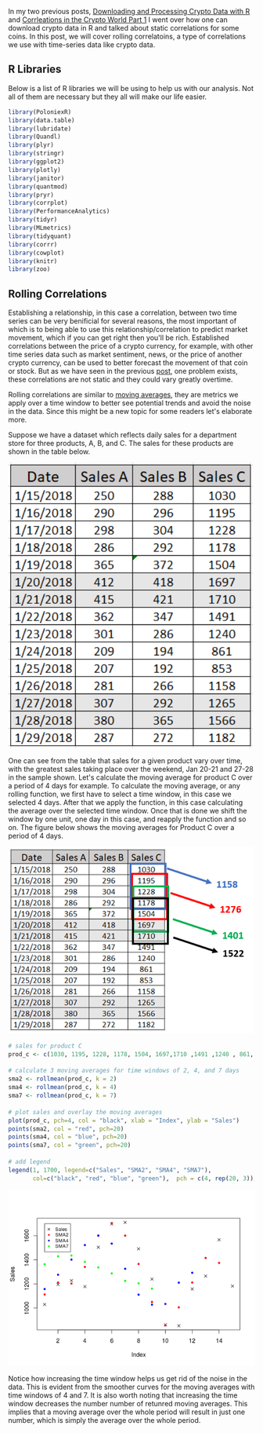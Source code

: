 In my two previous posts, [Downloading and Processing Crypto Data with R](http://rpubs.com/aousabdo/crypto_1) and [Corrleations in the Crypto World Part 1](http://rpubs.com/aousabdo/crypto_2) I went over how one can download crypto data in R and talked about static correlations for some coins. In this post, we will cover rolling correlatoins, a type of correlations we use with time-series data like crypto data.

R Libraries
-----------

Below is a list of R libraries we will be using to help us with our analysis. Not all of them are necessary but they all will make our life easier.

``` r
library(PoloniexR)
library(data.table)
library(lubridate)
library(Quandl)
library(plyr)
library(stringr)
library(ggplot2)
library(plotly)
library(janitor)
library(quantmod)
library(pryr)
library(corrplot)
library(PerformanceAnalytics)
library(tidyr)
library(MLmetrics)
library(tidyquant)
library(corrr)
library(cowplot)
library(knitr)
library(zoo)
```

Rolling Correlations
--------------------

Establishing a relationship, in this case a correlation, between two time series can be very benificial for several reasons, the most important of which is to being able to use this relationship/correlation to predict market movement, which if you can get right then you'll be rich. Established correlations between the price of a crypto currency, for example, with other time series data such as market sentiment, news, or the price of another crypto currency, can be used to better forecast the movement of that coin or stock. But as we have seen in the previous [post](http://rpubs.com/aousabdo/crypto_2), one problem exists, these correlations are not static and they could vary greatly overtime.

Rolling correlations are similar to [moving averages](https://www.investopedia.com/university/movingaverage/movingaverages1.asp), they are metrics we apply over a time window to better see potential trends and avoid the noise in the data. Since this might be a new topic for some readers let's elaborate more.

Suppose we have a dataset which reflects daily sales for a department store for three products, A, B, and C. The sales for these products are shown in the table below.

<img src="../figures/sales.PNG" alt="Department store sales" width="500" />

One can see from the table that sales for a given product vary over time, with the greatest sales taking place over the weekend, Jan 20-21 and 27-28 in the sample shown. Let's calculate the moving average for product C over a period of 4 days for example. To calculate the moving average, or any rolling function, we first have to select a time window, in this case we selected 4 days. After that we apply the function, in this case calculating the average over the selected time window. Once that is done we shift the window by one unit, one day in this case, and reapply the function and so on. The figure below shows the moving averages for Product C over a period of 4 days.

<img src="../figures/sales2.PNG" alt="Department store sales moving average" width="500" />

``` r
# sales for product C
prod_c <- c(1030, 1195, 1228, 1178, 1504, 1697,1710 ,1491 ,1240 , 861, 853, 1158, 1265, 1566,1182)

# calculate 3 moving averages for time windows of 2, 4, and 7 days
sma2 <- rollmean(prod_c, k = 2)
sma4 <- rollmean(prod_c, k = 4)
sma7 <- rollmean(prod_c, k = 7)

# plot sales and overlay the moving averages
plot(prod_c, pch=4, col = "black", xlab = "Index", ylab = "Sales")
points(sma2, col = "red", pch=20)
points(sma4, col = "blue", pch=20)
points(sma7, col = "green", pch=20)

# add legend
legend(1, 1700, legend=c("Sales", "SMA2", "SMA4", "SMA7"),
       col=c("black", "red", "blue", "green"),  pch = c(4, rep(20, 3)), cex=0.8)
```

![](crypto_notebook_part3_files/figure-markdown_github/unnamed-chunk-2-1.png)

Notice how increasing the time window helps us get rid of the noise in the data. This is evident from the smoother curves for the moving averages with time windows of 4 and 7. It is also worth noting that increasing the time window decreases the number number of retunred moving averages. This implies that a moving average over the whole period will result in just one number, which is simply the average over the whole period.
